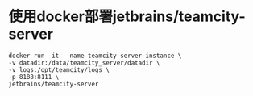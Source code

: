 # 使用docker部署jetbrains/teamcity-server

```text
docker run -it --name teamcity-server-instance \
-v datadir:/data/teamcity_server/datadir \
-v logs:/opt/teamcity/logs \
-p 8188:8111 \
jetbrains/teamcity-server
```

